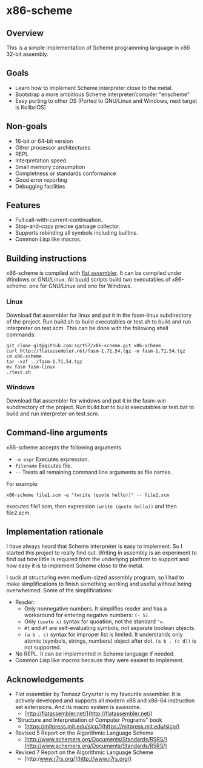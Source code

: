 # x86-scheme

## Overview
This is a simple implementation of Scheme programming language in x86 32-bit assembly.

## Goals
- Learn how to implement Scheme interpreter close to the metal.
- Bootstrap a more ambitious Scheme interpreter/compiler "enscheme"
- Easy porting to other OS (Ported to GNU/Linux and Windows, next target is KolibriOS)

## Non-goals
- 16-bit or 64-bit version
- Other processor architectures
- REPL
- Interpretation speed
- Small memory consumption
- Completness or standards conformance
- Good error reporting
- Debugging facilities

## Features
- Full call-with-current-continuation.
- Stop-and-copy precise garbage collector.
- Supports rebinding all symbols including builtins.
- Common Lisp like macros.

## Building instructions
x86-scheme is compiled with [flat assembler](http://flatassembler.net/). It can be compiled under Windows or GNU/Linux. All buuld scripts build two executables of x86-scheme: one for GNU/Linux and one for Windows.

### Linux
Download flat assembler for linux and put it in the fasm-linux subdirectory of the project. Run build.sh to build executables or test.sh to build and run interpreter on test.scm. This can be done with the following shell commands:
```
git clone git@github.com:sqrt57/x86-scheme.git x86-scheme
curl http://flatassembler.net/fasm-1.71.54.tgz -o fasm-1.71.54.tgz
cd x86-scheme
tar -xzf ../fasm-1.71.54.tgz
mv fasm fasm-linux
./test.sh
```

### Windows
Download flat assembler for windows and put it in the fasm-win subdirectory of the project. Run build.bat to build executables or test.bat to build and run interpreter on test.scm.

## Command-line arguments
x86-scheme accepts the following arguments
- `-e expr` Executes expression.
- `filename` Executes file.
- `--` Treats all remaining command line arguments as file names.

For example:
```
x86-scheme file1.scm -e "(write (quote hello))" -- file2.scm
```
executes file1.scm, then expression `(write (quote hello))` and then file2.scm.

## Implementation rationale
I have always heard that Scheme interpreter is easy to implement. So I started this project to really find out. Writing in assembly is an experiment to find out how little is required from the underlying platfrom to support and how easy it is to implement Scheme close to the metal.

I suck at structuring even medium-sized assembly program, so I had to make simplifications to finish something working and useful without being overwhelmed. Some of the simplifications:
- Reader:
  - Only nonnegative numbers. It simplifies reader and has a workaround for entering negative numbers: `(- 5)`.
  - Only `(quote x)` syntax for quoation, not the standard `'x`.
  - `#t` and `#f` are self-evaluating symbols, not separate boolean objects.
  - `(a b . c)` syntax for improper list is limited. It understands only atomic (symbols, strings, numbers) object after dot. `(a b . (c d))` is not supported.
- No REPL. It can be implemented in Scheme language if needed.
- Common Lisp like macros because they were easiest to implement.

## Acknowledgements
- Flat assembler by Tomasz Grysztar is my favourite assembler. It is actively developed and supports all modern x86 and x86-64 instruction set extensions. And its macro  system is awesome.
  - [http://flatassembler.net/](http://flatassembler.net/)
- "Structure and Interpretation of Computer Programs" book
  - [https://mitpress.mit.edu/sicp/](https://mitpress.mit.edu/sicp/)
- Revised 5 Report on the Algorithmic Language Scheme
  - [http://www.schemers.org/Documents/Standards/R5RS/](http://www.schemers.org/Documents/Standards/R5RS/)
- Revised 7 Report on the Algorithmic Language Scheme
  - [http:/www.r7rs.org/](http://www.r7rs.org/)
